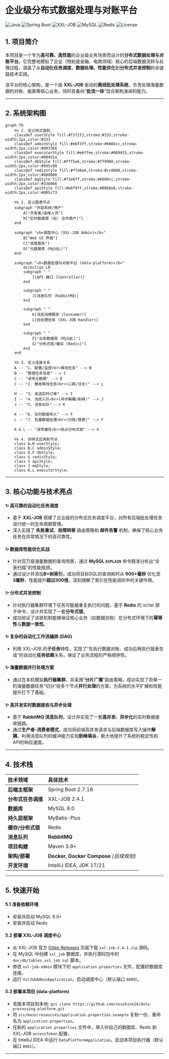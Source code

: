 # 企业级分布式数据处理与对账平台

![Java](https://img.shields.io/badge/Language-Java-blue) ![Spring Boot](https://img.shields.io/badge/Framework-Spring%20Boot-brightgreen) ![XXL-JOB](https://img.shields.io/badge/Scheduler-XXL--JOB-orange) ![MySQL](https://img.shields.io/badge/Database-MySQL-blueviolet) ![Redis](https://img.shields.io/badge/Cache-Redis-red) ![License](https://img.shields.io/badge/License-Apache%202.0-lightgrey)

## 1. 项目简介

本项目是一个专为**高可靠、高性能**的企业级业务场景而设计的**分布式数据处理与对账平台**。它完整地模拟了企业（特别是金融、电商领域）核心的后端数据流转与处理过程，涵盖了从**自动化任务调度、数据处理、性能优化**到**分布式并发控制**的全链路技术实践。

该平台的核心架构，是一个由 **XXL-JOB** 驱动的**离线批处理系统**，负责处理海量数据的对账、报表等核心业务，同时具备向“**批流一体**”混合架构演进的能力。

---

## 2. 系统架构图

```mermaid
graph TD
    %% 1. 定义样式类别
    classDef userStyle fill:#f2f2f2,stroke:#333,stroke-width:2px,color:#333
    classDef adminStyle fill:#e6f3ff,stroke:#0066cc,stroke-width:2px,color:#003366
    classDef executorStyle fill:#e6ffee,stroke:#009933,stroke-width:2px,color:#004d1a
    classDef dbStyle fill:#fff5e6,stroke:#ff9900,stroke-width:2px,color:#995c00
    classDef redisStyle fill:#ffe6e6,stroke:#cc0000,stroke-width:2px,color:#800000
    classDef mqStyle fill:#f3e6ff,stroke:#6600cc,stroke-width:2px,color:#330066
    classDef apiStyle fill:#e6f9ff,stroke:#00b8e6,stroke-width:2px,color:#005c73

    %% 2. 定义图表节点
    subgraph "外部系统/用户"
        A["开发者/运维人员"]
        H["实时数据源 (如: 合作商户)"]
    end

    subgraph "<b>调度中心 (XXL-JOB Admin)</b>"
        B["Web UI 界面"]
        C["调度服务"]
        D["元数据库 (MySQL)"]
    end

    subgraph "<b>数据处理与对账平台 (data-platform)</b>"
        direction LR
        subgraph " "
            I[API 接口 (Controller)]
        end
        
        subgraph " "
            J[消息队列 (RabbitMQ)]
        end

        subgraph " "
            K[消息消费服务 (Consumer)]
            L[批处理任务 (XXL-JOB Handler)]
        end

        subgraph " "
            F["业务数据库 (MySQL)"]
            G["分布式锁/缓存 (Redis)"]
        end
    end

    %% 3. 定义连接关系
    A -- "1. 配置/监控<br>离线任务" --> B
    B -- "管理任务信息" --> C
    C -- "读写元数据" --> D
    C -- "2. 触发离线任务<br>(心跳/日志)" --> L
    
    H -- "3. 发送实时订单" --> I
    I -- "4. 消息入队<br>(异步解耦/削峰)" --> J
    J -- "5. 消息出队" --> K
    
    K -- "6. 实时数据写入" --> F
    L -- "7. 批量数据处理<br>(对账/报表)" --> F
    
    K & L -- "读写缓存<br>抢占分布式锁" --> G
    
    %% 4. 将样式应用到节点
    class A,H userStyle;
    class B,C adminStyle;
    class D,F dbStyle;
    class G redisStyle;
    class I apiStyle;
    class J mqStyle;
    class K,L executorStyle;
```

---

## 3. 核心功能与技术亮点

#### ✨ 高可靠的自动化任务调度
* 基于 **XXL-JOB** 搭建了企业级的分布式任务调度平台，对所有后端批处理任务进行统一的生命周期管理。
* 深入实践了 **失败重试**、**故障转移** 路由策略和 **邮件告警** 机制，确保了核心业务任务在异常情况下的高可靠性。

#### ✨ 数据库性能优化实战
* 针对百万级海量数据的查询场景，通过 **MySQL `EXPLAIN`** 命令精准分析出“全表扫描”的性能瓶颈。
* 通过设计并添加**B+树索引**，成功将目标SQL的查询耗时从 **900+毫秒** 优化至 **3毫秒**，性能提升**超过300倍**，深刻理解了索引在性能调优中的关键作用。

#### ✨ 分布式并发控制
* 针对执行器集群环境下任务可能被重复执行的问题，基于 **Redis** 的 `SETNX` 原子命令，设计并实现了一套**分布式锁**。
* 成功验证了该锁机制能够保证核心业务（如数据对账）在分布式环境下的**幂等性**与**数据一致性**。

#### ✨ 复杂的自动化工作流编排 (DAG)
* 利用 XXL-JOB 的**子任务**特性，实现了“先执行数据对账、成功后再执行报表生成”的自动化**任务依赖**关系，保证了业务流程的严格顺序性。

#### ✨ 海量数据并行处理方案
* 通过在本机模拟**执行器集群**，并采用“**分片广播**”路由策略，成功实现了将单一的海量数据任务“切分”给多个节点**并行处理**的方案，为系统的水平扩展和性能提升打下了基础。

#### ✨ 高并发实时数据接收与异步处理
* 基于 **RabbitMQ 消息队列**，设计并实现了一套**高并发、异步化**的实时数据接收链路。
* 通过**生产者-消费者模式**，成功将前端高并发请求与后端数据库写入操作**解耦**，利用消息队列的缓冲能力实现**削峰填谷**，极大地提升了系统的稳定性和API的响应速度。
---

## 4. 技术栈

| 技术领域 | 具体技术 |
| :--- | :--- |
| **后端主框架** | Spring Boot 2.7.18 |
| **分布式任务调度** | XXL-JOB 2.4.1 |
| **数据库** | MySQL 8.0 |
| **持久层框架** | MyBatis-Plus |
| **缓存/分布式锁** | Redis |
| **消息队列** | **RabbitMQ** |
| **项目构建** | Maven 3.9+ |
| **架构/部署** | **Docker, Docker Compose** *(后续规划)* |
| **开发环境** | IntelliJ IDEA, JDK 17/21 |

---

## 5. 快速开始

#### **5.1 准备依赖环境**
- 安装并启动 MySQL 8.0+
- 安装并启动 Redis

#### **5.2 部署 XXL-JOB 调度中心**
- 从 XXL-JOB 官方 [Gitee Releases](https://gitee.com/xuxueli/xxl-job/releases) 页面下载 `xxl-job-2.4.1.zip` 源码。
- 在 MySQL 中创建 `xxl_job` 数据库，并执行源码包中的 `doc/db/tables_xxl_job.sql` 脚本。
- 修改 `xxl-job-admin` 模块下的 `application.properties` 文件，配置好数据库连接。
- 运行 `XxlJobAdminApplication`，启动调度中心（默认端口 `8080`）。

#### **5.3 部署本项目 (data-platform)**
- 克隆本项目到本地: `git clone https://github.com/sssshine24/data-processing-platform.git`
- 将 `src/main/resources/application.properties.example` 复制一份，重命名为 `application.properties`。
- 在新的 `application.properties` 文件中，填入你自己的数据库、Redis 和 XXL-JOB `accessToken` 配置。
- 在 IntelliJ IDEA 中运行 `DataPlatformApplication`，启动本项目执行器（默认端口 `8081`）。

---

